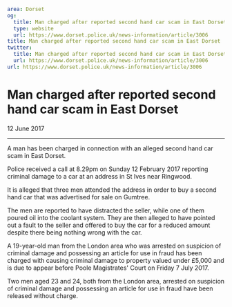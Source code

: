 ```yaml
area: Dorset
og:
  title: Man charged after reported second hand car scam in East Dorset
  type: website
  url: https://www.dorset.police.uk/news-information/article/3006
title: Man charged after reported second hand car scam in East Dorset |
twitter:
  title: Man charged after reported second hand car scam in East Dorset
  url: https://www.dorset.police.uk/news-information/article/3006
url: https://www.dorset.police.uk/news-information/article/3006
```

# Man charged after reported second hand car scam in East Dorset

12 June 2017

* * *

A man has been charged in connection with an alleged second hand car scam in East Dorset.

Police received a call at 8.29pm on Sunday 12 February 2017 reporting criminal damage to a car at an address in St Ives near Ringwood.

It is alleged that three men attended the address in order to buy a second hand car that was advertised for sale on Gumtree.

The men are reported to have distracted the seller, while one of them poured oil into the coolant system. They are then alleged to have pointed out a fault to the seller and offered to buy the car for a reduced amount despite there being nothing wrong with the car.

A 19-year-old man from the London area who was arrested on suspicion of criminal damage and possessing an article for use in fraud has been charged with causing criminal damage to property valued under £5,000 and is due to appear before Poole Magistrates' Court on Friday 7 July 2017.

Two men aged 23 and 24, both from the London area, arrested on suspicion of criminal damage and possessing an article for use in fraud have been released without charge.
